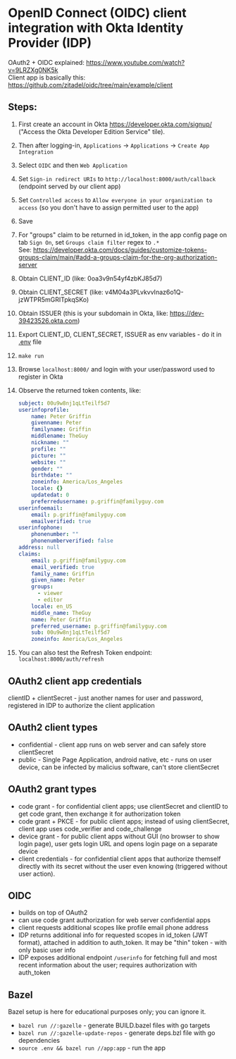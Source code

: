 # OpenID Connect (OIDC) client integration with Okta Identity Provider (IDP)

OAuth2 + OIDC explained: https://www.youtube.com/watch?v=9LRZXg0NK5k  
Client app is basically this: https://github.com/zitadel/oidc/tree/main/example/client

## Steps:
1. First create an account in Okta https://developer.okta.com/signup/ ("Access the Okta Developer Edition Service" tile).
1. Then after logging-in, `Applications` -> `Applications`  -> `Create App Integration` 
1. Select `OIDC` and then `Web Application`
1. Set `Sign-in redirect URIs` to `http://localhost:8000/auth/callback` (endpoint served by our client app)
1. Set `Controlled access` to `Allow everyone in your organization to access` (so you don't have to assign permitted user to the app)
1. Save
1. For "groups" claim to be returned in id_token, in the app config page on tab `Sign On`, set `Groups claim filter` regex to `.*`  
See: https://developer.okta.com/docs/guides/customize-tokens-groups-claim/main/#add-a-groups-claim-for-the-org-authorization-server

1. Obtain CLIENT_ID (like: 0oa3v9n54yf4zbKJ85d7)
1. Obtain CLIENT_SECRET (like: v4M04a3PLvkvvInaz6o1Q-jzWTPR5mGRITpkqSKo)
1. Obtain ISSUER (this is your subdomain in Okta, like: https://dev-39423526.okta.com)
1. Export CLIENT_ID, CLIENT_SECRET, ISSUER as env variables - do it in [.env](./.env) file
1. `make run`
1. Browse `localhost:8000/` and login with your user/password used to register in Okta
1. Observe the returned token contents, like:
    ```yaml
    subject: 00u9w8nj1qLtTeilf5d7
    userinfoprofile:
        name: Peter Griffin
        givenname: Peter
        familyname: Griffin
        middlename: TheGuy
        nickname: ""
        profile: ""
        picture: ""
        website: ""
        gender: ""
        birthdate: ""
        zoneinfo: America/Los_Angeles
        locale: {}
        updatedat: 0
        preferredusername: p.griffin@familyguy.com
    userinfoemail:
        email: p.griffin@familyguy.com
        emailverified: true
    userinfophone:
        phonenumber: ""
        phonenumberverified: false
    address: null
    claims:
        email: p.griffin@familyguy.com
        email_verified: true
        family_name: Griffin
        given_name: Peter
        groups:
          - viewer
          - editor
        locale: en_US
        middle_name: TheGuy
        name: Peter Griffin
        preferred_username: p.griffin@familyguy.com
        sub: 00u9w8nj1qLtTeilf5d7
        zoneinfo: America/Los_Angeles
    ```
1. You can also test the Refresh Token endpoint: `localhost:8000/auth/refresh`

## OAuth2 client app credentials

clientID + clientSecret - just another names for user and password, registered in IDP to authorize the client application

## OAuth2 client types

* confidential - client app runs on web server and can safely store clientSecret
* public - Single Page Application, android native, etc - runs on user device, can be infected by malicius software, can't store clientSecret

## OAuth2 grant types

* code grant - for confidential client apps; use clientSecret and clientID to get code grant, then exchange it for authorization token
* code grant + PKCE - for public client apps; instead of using clientSecret, client app uses code_verifier and code_challenge
* device grant - for public client apps without GUI (no browser to show login page), user gets login URL and opens login page on a separate device
* client credentials - for confidential client apps that authorize themself directly with its secret without the user even knowing (triggered without user action).

## OIDC

* builds on top of OAuth2
* can use code grant authorization for web server confidential apps
* client requests additional scopes like profile email phone address
* IDP returns additional info for requested scopes in id_token (JWT format), attached in addition to auth_token. It may be "thin" token - with only basic user info
* IDP exposes additional endpoint `/userinfo` for fetching full and most recent information about the user; requires authorization with auth_token

## Bazel

Bazel setup is here for educational purposes only; you can ignore it.  
* `bazel run //:gazelle` - generate BUILD.bazel files with go targets
* `bazel run //:gazelle-update-repos` - generate deps.bzl file with go dependencies
* `source .env && bazel run //app:app` - run the app